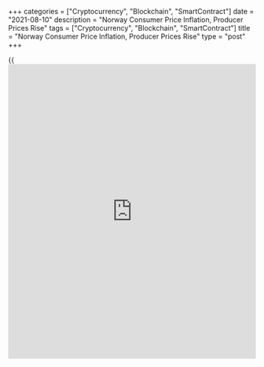 +++
categories = ["Cryptocurrency", "Blockchain", "SmartContract"]
date = "2021-08-10"
description = "Norway Consumer Price Inflation, Producer Prices Rise"
tags = ["Cryptocurrency", "Blockchain", "SmartContract"]
title = "Norway Consumer Price Inflation, Producer Prices Rise"
type = "post"
+++

{{<iframe id="large-banner" src="https://www.bounty.group/#slide=15.0" width="100%" height="600" scrolling="no" style="border: 0px solid rgb(216, 221, 230); border-radius: 3px;">}}

Norway's consumer price inflation increased in July, data from
Statistics Norway showed on Tuesday.

The consumer price index rose 3.0 percent year-on-year in July,
following a 2.9 percent increase in June. Economists had expected the
inflation to remain unchanged at 2.9 percent.

Prices for housing, water, electricity, gas and other fuels increased
10.3 percent yearly in July. Prices for restaurants and hotels, and
furnishings, and household equipment and routine maintenance gained by
3.5 percent and 3.3 percent, respectively.

Prices for [health][1], and recreation and culture rose by 3.2 percent,
each.

The core inflation rate eased to 1.1 percent in July from 1.4 percent
increase in June. This was in line with economists' expectation.

On a month-on-month basis, consumer prices rose 0.9 percent in July,
following a 0.3 percent increase in the prior month. Economists had
forecast a 0.8 percent increase.

The core CPI rose 0.6 percent monthly in July, after a 0.9 percent gain
in the preceding month. This was in line with economists' expectation.

The EU measure of harmonized index of consumer prices, or HICP, rose 3.3
percent yearly in July, following a 3.0 percent increase in the prior
month.

On a monthly basis, the HICP rose 1.0 percent in July, following a 0.4
percent increase in the preceding month.

Separate data from the statistical office showed that the producer price
index accelerated 43.4 percent annually in July, following a 37.1
percent increase in June.

On a monthly basis, producer prices rose 4.6 percent in July, same as
seen in the preceding month.

For comments and feedback [contact](https://www.playgroundfx.com/contact/): editorial@rtt[news](https://www.letsplayfx.com/blog/forex-news-website/).com

[Economic News][2]

 **What parts of the world are seeing the best (and worst) economic
performances lately? Click[here][3] to check out our [Econ Scorecard][3]
and find out! See up-to-the-moment [ranking](https://www.playgroundfx.com/blog/crypto-exchange-ranking/)s for the best and worst
performers in [GDP][4], [unemployment rate][5], [inflation][6] and much
more.**

   1. www.rtt[news](https://www.letsplayfx.com/blog/forex-news-website/).com/Content/Health.aspx
   2. www.rtt[news](https://www.letsplayfx.com/blog/forex-news-website/).com/Content/EconomicNews.aspx
   3. www.rtt[news](https://www.letsplayfx.com/blog/forex-news-website/).com/economic-scorecard/world-rank/unemployment-rate/highest-performance.aspx
   4. www.rtt[news](https://www.letsplayfx.com/blog/forex-news-website/).com/economic-scorecard/world-rank/GDP/highest-performance.aspx
   5. www.rtt[news](https://www.letsplayfx.com/blog/forex-news-website/).com/economic-scorecard/world-rank/unemployment-rate/lowest-performance.aspx
   6. www.rtt[news](https://www.letsplayfx.com/blog/forex-news-website/).com/economic-scorecard/world-rank/CPI/highest-performance.aspx
